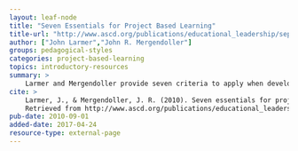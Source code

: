 ```yaml
---
layout: leaf-node
title: "Seven Essentials for Project Based Learning"
title-url: "http://www.ascd.org/publications/educational_leadership/sept10/vol68/num01/Seven_Essentials_for_Project-Based_Learning.aspx"
author: ["John Larmer","John R. Mergendoller"]
groups: pedagogical-styles
categories: project-based-learning
topics: introductory-resources
summary: >
    Larmer and Mergendoller provide seven criteria to apply when developing projects for students.
cite: >
    Larmer, J., & Mergendoller, J. R. (2010). Seven essentials for project-based learning. Educational leadership, 68(1), 34-37.
    Retrieved from http://www.ascd.org/publications/educational_leadership/sept10/vol68/num01/Seven_Essentials_for_Project-Based_Learning.aspx
pub-date: 2010-09-01
added-date: 2017-04-24
resource-type: external-page
---
```

